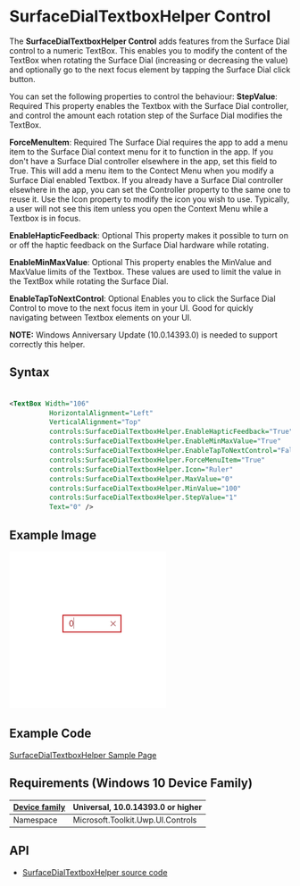 # SurfaceDialTextboxHelper Control

The **SurfaceDialTextboxHelper Control** adds features from the Surface Dial control to a numeric TextBox. This enables you to modify the content of the TextBox when rotating the Surface Dial (increasing or decreasing the value) and optionally go to the next focus element by tapping the Surface Dial click button.

You can set the following properties to control the behaviour:
**StepValue**: Required
This property enables the Textbox with the Surface Dial controller, and control the amount each rotation step of the Surface Dial modifies the TextBox.

**ForceMenuItem**: Required
The Surface Dial requires the app to add a menu item to the Surface Dial context menu for it to function in the app. If you don't have a Surface Dial controller elsewhere in the app, set this field to True. This will add a menu item to the Contect Menu when you modify a Surface Dial enabled Textbox. If you already have a Surface Dial controller elsewhere in the app, you can set the Controller property to the same one to reuse it. Use the Icon property to modify the icon you wish to use. Typically, a user will not see this item unless you open the Context Menu while a Textbox is in focus.

**EnableHapticFeedback**: Optional
This property makes it possible to turn on or off the haptic feedback on the Surface Dial hardware while rotating.

**EnableMinMaxValue**: Optional
This property enables the MinValue and MaxValue limits of the Textbox. These values are used to limit the value in the TextBox while rotating the Surface Dial.

**EnableTapToNextControl**: Optional
Enables you to click the Surface Dial Control to move to the next focus item in your UI. Good for quickly navigating between Textbox elements on your UI.


**NOTE:** Windows Anniversary Update (10.0.14393.0) is needed to support correctly this helper.

## Syntax

```xml

<TextBox Width="106"
          HorizontalAlignment="Left"
          VerticalAlignment="Top"
          controls:SurfaceDialTextboxHelper.EnableHapticFeedback="True"
          controls:SurfaceDialTextboxHelper.EnableMinMaxValue="True"
          controls:SurfaceDialTextboxHelper.EnableTapToNextControl="False"
          controls:SurfaceDialTextboxHelper.ForceMenuItem="True"
          controls:SurfaceDialTextboxHelper.Icon="Ruler"
          controls:SurfaceDialTextboxHelper.MaxValue="0"
          controls:SurfaceDialTextboxHelper.MinValue="100"
          controls:SurfaceDialTextboxHelper.StepValue="1"
          Text="0" />  

```

## Example Image

![SurfaceDialTextboxHelper animation](../resources/images/SurfaceDialTextboxAnim.gif "SurfaceDialTextboxHelper")

## Example Code

[SurfaceDialTextboxHelper Sample Page](https://github.com/Microsoft/UWPCommunityToolkit/tree/master/Microsoft.Toolkit.Uwp.SampleApp/SamplePages/SurfaceDialTextboxHelper)

## Requirements (Windows 10 Device Family)

| [Device family](http://go.microsoft.com/fwlink/p/?LinkID=526370) | Universal, 10.0.14393.0 or higher |
| --- | --- |
| Namespace | Microsoft.Toolkit.Uwp.UI.Controls |

## API

* [SurfaceDialTextboxHelper source code](https://github.com/Microsoft/UWPCommunityToolkit/tree/master/Microsoft.Toolkit.Uwp.UI.Controls/SurfaceDialTextboxHelper)
